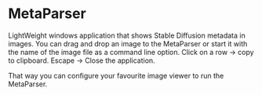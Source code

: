 # MetaParser
LightWeight windows application that shows Stable Diffusion metadata in images.
You can drag and drop an image to the MetaParser or start it with the name of the image file as a command line option.
Click on a row -> copy to clipboard.
Escape -> Close the application.

That way you can configure your favourite image viewer to run the MetaParser.
